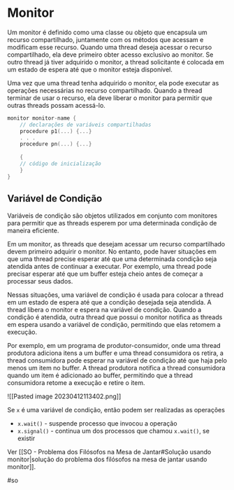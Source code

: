 
# Monitor

Um monitor é definido como uma classe ou objeto que encapsula um recurso compartilhado, juntamente com os métodos que acessam e modificam esse recurso. Quando uma thread deseja acessar o recurso compartilhado, ela deve primeiro obter acesso exclusivo ao monitor. Se outro thread já tiver adquirido o monitor, a thread solicitante é colocada em um estado de espera até que o monitor esteja disponível.

Uma vez que uma thread tenha adquirido o monitor, ela pode executar as operações necessárias no recurso compartilhado. Quando a thread terminar de usar o recurso, ela deve liberar o monitor para permitir que outras threads possam acessá-lo.

```c
monitor monitor-name {
	// declarações de variáveis compartilhadas
	procedure p1(...) {...}
	. . .
	procedure pn(...) {...}
	
	{
	// código de inicialização
	}
}
```


## Variável de Condição

Variáveis de condição são objetos utilizados em conjunto com monitores para permitir que as threads esperem por uma determinada condição de maneira eficiente.

Em um monitor, as threads que desejam acessar um recurso compartilhado devem primeiro adquirir o monitor. No entanto, pode haver situações em que uma thread precise esperar até que uma determinada condição seja atendida antes de continuar a executar. Por exemplo, uma thread pode precisar esperar até que um buffer esteja cheio antes de começar a processar seus dados.

Nessas situações, uma variável de condição é usada para colocar a thread em um estado de espera até que a condição desejada seja atendida. A thread libera o monitor e espera na variável de condição. Quando a condição é atendida, outra thread que possui o monitor notifica as threads em espera usando a variável de condição, permitindo que elas retomem a execução.

Por exemplo, em um programa de produtor-consumidor, onde uma thread produtora adiciona itens a um buffer e uma thread consumidora os retira, a thread consumidora pode esperar na variável de condição até que haja pelo menos um item no buffer. A thread produtora notifica a thread consumidora quando um item é adicionado ao buffer, permitindo que a thread consumidora retome a execução e retire o item.

![[Pasted image 20230412113402.png]]

Se `x` é uma variável de condição, então podem ser realizadas as operações

- `x.wait()` - suspende processo que invocou a operação
- `x.signal()` - continua um dos processos que chamou `x.wait()`, se existir

Ver [[SO - Problema dos Filósofos na Mesa de Jantar#Solução usando monitor|solução do problema dos filósofos na mesa de jantar usando monitor]].

#so

